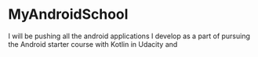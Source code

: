 MyAndroidSchool
=================================
I will be pushing all the android applications I develop as a part of pursuing the Android starter course with Kotlin in Udacity and 